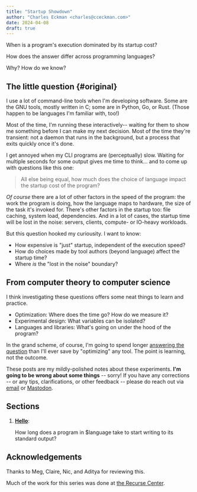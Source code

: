 ```yaml
---
title: "Startup Showdown"
author: "Charles Eckman <charles@cceckman.com>"
date: 2024-04-08
draft: true
---
```


When is a program's execution dominated by its startup cost?

How does the answer differ across programming languages?

Why? How do we know?

## The little question {#original}

I use a lot of command-line tools when I'm developing software.
Some are the GNU tools, mostly written in C; some are in
Python, Go, or Rust. (Those happen to be languages I'm familiar with, too!)

Most of the time, I'm running these interactively-- waiting for them
to show me something before I can make my next decision. Most of the time
they're transient: not a daemon that runs in the background, but a process
that exits quickly once it's done.

I get annoyed when my CLI programs are (perceptually) slow.
Waiting for multiple seconds for some output gives me time to think...
and to come up with questions like this one:

> All else being equal, how much does the choice of language impact the
startup cost of the program?

_Of course_ there are a lot of other factors in the speed of the program:
the work the program is doing, how the language maps to hardware, the size
of the task it's invoked for. There's other factors in the startup
too: file caching, system load, dependencies.  And in a lot of cases,
the startup time will be lost in the noise: servers,
clients, compute- or IO-heavy workloads.

But this question hooked my curiousity. I want to know:

- How expensive is "just" startup, independent of the execution speed?
- How do choices made by tool authors (beyond language) affect the startup time?
- Where _is_ the "lost in the noise" boundary?

## From computer theory to computer science

I think investigating these questions offers some neat things to learn and practice.

-   Optimization: Where does the time go? How do we measure it?
-   Experimental design: What variables can be isolated?
-   Languages and libraries: What's going on under the hood of the program?

In the grand scheme, of course, I'm going to spend longer
[answering the question](https://xkcd.com/1205/) than I'll ever save by "optimizing" any tool.
The point is learning, not the outcome.

These posts are my mildly-polished notes about these experiments.
**I'm going to be wrong about some things** -- sorry! If you have any
corrections -- or any tips, clarifications, or other feedback -- please do reach
out via [email] or [Mastodon].

## Sections

1.  [**Hello**](1-hello-bench):

    How long does a program in $language take to start writing to its standard output?

<!--
2.  **Linking and loading**: C and C-adjacent langauges are considered "fast";
    at least part of that comes from sharing `libc` across the system.

    How much impact does a shared `libc` have? What about a static `libc`?

    Some links of relevance:
    https://msfjarvis.dev/posts/building-static-rust-binaries-for-linux/
    https://doc.rust-lang.org/reference/linkage.html

<!--

3.  **Finding the floor**: Languages like C, C++, and Rust aim to have
    "nothing below" them in terms of performance.

    What's the actual floor- the program with the smallest possible startup
    cost?

4.  **Under the hood**:

    What are these programs doing at startup, that's taking up all this time?
    What does crt.o do? What does the Go runtime do?

5.  **But really**: "Hello world" is not very representative of real programs.

    Do our results line up with a bigger program, like `sha256sum`?

6.  **Pay for use**:

    What's the "marginal cost" of different features, like multithreading?

-->

[email]: mailto:charles@cceckman.com
[Mastodon]: https://hachyderm.io/@cceckman

## Acknowledgements

Thanks to Meg, Claire, Nic, and Aditya for reviewing this.

Much of the work for this series was done at [the Recurse Center](https://www.recurse.com/scout/click?t=8238c6d9149cbd0865752e535795d509).
